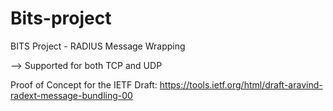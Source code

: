 # Bits-project
BITS Project - RADIUS Message Wrapping

--> Supported for both TCP and UDP

Proof of Concept for the IETF Draft:
https://tools.ietf.org/html/draft-aravind-radext-message-bundling-00 
